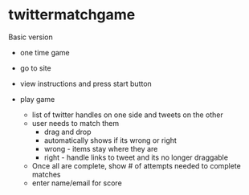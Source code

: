 # twittermatchgame

Basic version

- one time game

- go to site
- view instructions and press start button
- play game
    - list of twitter handles on one side and tweets on the other
    - user needs to match them
        - drag and drop
        - automatically shows if its wrong or right
        - wrong - items stay where they are
        - right - handle links to tweet and its no longer draggable
    - Once all are complete, show # of attempts needed to complete matches
    - enter name/email for score
